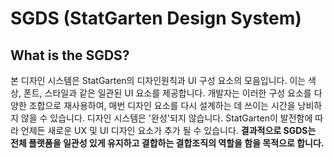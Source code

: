 # SGDS (StatGarten Design System)

## What is the SGDS?
본 디자인 시스템은 StatGarten의 디자인원칙과 UI 구성 요소의 모음입니다. 이는 색상, 폰트, 스타일과 같은 일관된 UI 요소를 제공합니다. 개발자는 이러한 구성 요소를 다양한 조합으로 재사용하여, 매번 디자인 요소를 다시 설계하는 데 쓰이는 시간을 낭비하지 않을 수 있습니다. 디자인 시스템은 '완성'되지 않습니다. StatGarten이 발전함에 따라 언제든 새로운 UX 및 UI 디자인 요소가 추가 될 수 있습니다. **결과적으로 SGDS는 전체 플랫폼을 일관성 있게 유지하고 결합하는 결합조직의 역할을 함을 목적으로 합니다.**
